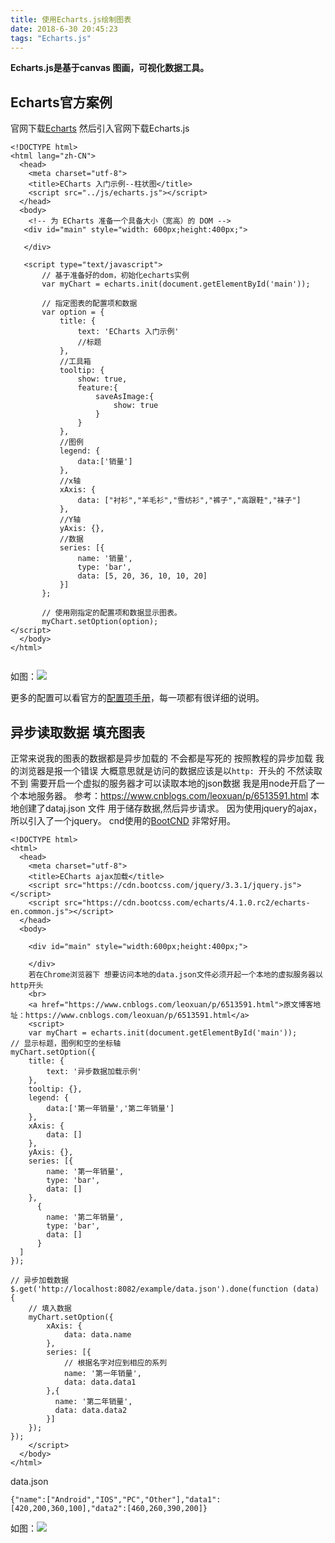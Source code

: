 ```yaml
---
title: 使用Echarts.js绘制图表
date: 2018-6-30 20:45:23
tags: "Echarts.js"
---
```

**Echarts.js是基于canvas 图画，可视化数据工具。**
## Echarts官方案例
官网下载[Echarts](http://echarts.baidu.com/)
 然后引入官网下载Echarts.js
```
<!DOCTYPE html>
<html lang="zh-CN">
  <head>
    <meta charset="utf-8">
    <title>ECharts 入门示例--柱状图</title>
    <script src="../js/echarts.js"></script>
  </head>
  <body>
    <!-- 为 ECharts 准备一个具备大小（宽高）的 DOM -->
   <div id="main" style="width: 600px;height:400px;">

   </div>

   <script type="text/javascript">
       // 基于准备好的dom，初始化echarts实例
       var myChart = echarts.init(document.getElementById('main'));

       // 指定图表的配置项和数据
       var option = {
           title: {
               text: 'ECharts 入门示例'
               //标题
           },
		   //工具箱
           tooltip: {
		       show: true,
			   feature:{
			       saveAsImage:{
				       show: true
				   }
			   }
		   },
		   //图例
           legend: {
               data:['销量']
           },
           //x轴
           xAxis: {
               data: ["衬衫","羊毛衫","雪纺衫","裤子","高跟鞋","袜子"]
           },
           //Y轴
           yAxis: {},
		   //数据
           series: [{
               name: '销量',
               type: 'bar',
               data: [5, 20, 36, 10, 10, 20]
           }]
       };

       // 使用刚指定的配置项和数据显示图表。
       myChart.setOption(option);
</script>
  </body>
</html>


```
如图：![](http://p0bnwspy9.bkt.clouddn.com/Y%29XNBRN8%5DD%25@1W78XTXFA25.png)


更多的配置可以看官方的[配置项手册](http://echarts.baidu.com/option.html#title)，每一项都有很详细的说明。

## 异步读取数据 填充图表
正常来说我的图表的数据都是异步加载的 不会都是写死的 按照教程的异步加载 我的浏览器是报一个错误 大概意思就是访问的数据应该是以``http: ``开头的 不然读取不到
需要开启一个虚拟的服务器才可以读取本地的json数据 我是用node开启了一个本地服务器。
参考：https://www.cnblogs.com/leoxuan/p/6513591.html
本地创建了dataj.json 文件 用于储存数据,然后异步请求。
因为使用jquery的ajax，所以引入了一个jquery。
cnd使用的[BootCND](http://www.bootcdn.cn/) 非常好用。
```
<!DOCTYPE html>
<html>
  <head>
    <meta charset="utf-8">
    <title>ECharts ajax加载</title>
    <script src="https://cdn.bootcss.com/jquery/3.3.1/jquery.js"></script>
    <script src="https://cdn.bootcss.com/echarts/4.1.0.rc2/echarts-en.common.js"></script>
  </head>
  <body>

    <div id="main" style="width:600px;height:400px;">

    </div>
    若在Chrome浏览器下 想要访问本地的data.json文件必须开起一个本地的虚拟服务器以http开头
    <br>
    <a href="https://www.cnblogs.com/leoxuan/p/6513591.html">原文博客地址：https://www.cnblogs.com/leoxuan/p/6513591.html</a>
    <script>
    var myChart = echarts.init(document.getElementById('main'));
// 显示标题，图例和空的坐标轴
myChart.setOption({
    title: {
        text: '异步数据加载示例'
    },
    tooltip: {},
    legend: {
        data:['第一年销量','第二年销量']
    },
    xAxis: {
        data: []
    },
    yAxis: {},
    series: [{
        name: '第一年销量',
        type: 'bar',
        data: []
    },
      {
        name: '第二年销量',
        type: 'bar',
        data: []
      }
  ]
});

// 异步加载数据
$.get('http://localhost:8082/example/data.json').done(function (data) {
    // 填入数据
    myChart.setOption({
        xAxis: {
            data: data.name
        },
        series: [{
            // 根据名字对应到相应的系列
            name: '第一年销量',
            data: data.data1
        },{
          name: '第二年销量',
          data: data.data2
        }]
    });
});
    </script>
  </body>
</html>

```
data.json
```
{"name":["Android","IOS","PC","Other"],"data1":[420,200,360,100],"data2":[460,260,390,200]}

```
如图：![](http://p0bnwspy9.bkt.clouddn.com/15F%5DLE1V8%25%5BRKUWN$Y7S30A.png)


